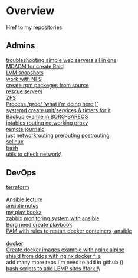 # Overview
Href to my repositories
## Admins
[troubleshooting simple web servers all in one](https://github.com/Kuzminih/Troubleshooting)\
[MDADM for create Raid](https://github.com/Kuzminih/AdminLinuxOtus/tree/master/02-mdadm#%D1%83%D1%81%D1%82%D0%B0%D0%BD%D0%B0%D0%B2%D0%BB%D0%B8%D0%B2%D0%B0%D0%B5%D0%BC-%D0%BF%D0%BE)\
[LVM snapshots](https://github.com/Kuzminih/AdminLinuxOtus/tree/master/03-FS_lvm#%D1%80%D0%B0%D0%B1%D0%BE%D1%82%D0%B0-%D1%81-lvm-%D1%81%D0%BE%D0%B7%D0%B4%D0%B0%D0%BD%D0%B8%D0%B5-snapshot-%D0%B2%D0%BE%D1%81%D1%82%D0%B0%D0%BD%D0%BE%D0%B2%D0%BB%D0%B5%D0%BD%D0%B8%D0%B5-%D1%82%D0%BE%D0%BC%D0%B0-%D1%87%D0%B5%D1%80%D0%B5%D0%B7-%D1%81%D0%BD%D0%B8%D0%BC%D0%BE%D0%BA-%D1%8D%D0%BA%D1%80%D0%B0%D0%BD%D0%B0)\
[work with NFS](https://github.com/Kuzminih/AdminLinuxOtus/tree/master/04-NFS#%D1%83%D1%81%D1%82%D0%B0%D0%BD%D0%BE%D0%B2%D0%BA%D0%B0-%D1%81%D0%B5%D1%80%D0%B2%D0%B5%D1%80%D0%B0-%D0%B8-%D0%BA%D0%BB%D0%B8%D0%B5%D0%BD%D1%82%D0%B0-network-file-system-nfs)\
[create rpm packeges from source](https://github.com/Kuzminih/AdminLinuxOtus/tree/master/05-rpm#%D1%83%D0%BF%D1%80%D0%B0%D0%B2%D0%BB%D0%B5%D0%BD%D0%B8%D0%B5-%D0%BF%D0%B0%D0%BA%D0%B5%D1%82%D0%B0%D0%BC%D0%B8-rpm-%D1%81%D0%BE%D0%B7%D0%B4%D0%B0%D0%BD%D0%B8%D0%B5-%D1%81%D0%B2%D0%BE%D0%B5%D0%B3%D0%BE-%D0%BF%D0%B0%D0%BA%D0%B5%D1%82%D0%B0-%D0%B8%D0%B7-src)\
[rescue servers](https://github.com/Kuzminih/AdminLinuxOtus/tree/master/06-root#%D1%81%D0%B1%D1%80%D0%BE%D1%81-%D0%BF%D0%B0%D1%80%D0%BE%D0%BB%D1%8F-%D0%B8-%D0%B4%D0%BE%D1%81%D1%82%D1%83-%D0%BA-%D1%85%D0%BE%D1%81%D1%82%D1%83-%D0%BF%D0%BE%D0%B4-%D1%83%D0%BF%D1%80%D0%B0%D0%B2%D0%BB%D0%B5%D0%BD%D0%B8%D0%B5-linux)\
[ZFS](https://github.com/Kuzminih/AdminLinuxOtus/tree/master/08-zfs#%D1%82%D1%80%D0%B5%D0%B1%D0%BE%D0%B2%D0%B0%D0%BD%D0%B8%D1%8F-%D0%B4%D0%BB%D1%8F-%D1%83%D1%81%D1%82%D0%B0%D0%BD%D0%BE%D0%B2%D0%BA%D0%B8-zfs)\
[Process /proc/ 'what i'm doing here )'](https://github.com/Kuzminih/AdminLinuxOtus/tree/master/09-procceses#%D0%BF%D1%80%D0%BE%D1%86%D0%B5%D1%81%D1%81%D1%8B)\
[systemd create unit/services & timers for it](https://github.com/Kuzminih/AdminLinuxOtus/tree/master/10-systemd#%D1%80%D0%B0%D0%B1%D0%BE%D1%82%D0%B0-%D1%81-%D0%BC%D0%BE%D0%B4%D1%83%D0%BB%D1%8F%D0%BC%D0%B8-%D0%B2-systemd)\
[Backup examle in BORG-BAREOS](https://github.com/Kuzminih/AdminLinuxOtus/tree/master/backup#%D1%81%D0%BE%D0%B7%D0%B4%D0%B0%D0%BD%D0%B8%D0%B5-%D1%81%D0%B8%D1%81%D1%82%D0%B5%D0%BC%D1%8B)\
[iptables routing networking proxy](https://github.com/Kuzminih/AdminLinuxOtus/tree/master/iptables#%D0%B7%D0%B0%D0%B4%D0%B0%D0%BD%D0%B8%D0%B5)\
[remote journald](https://github.com/Kuzminih/AdminLinuxOtus/blob/master/logs/logs.md#localhost)\
[just networkrouting prerouting postrouting](https://github.com/Kuzminih/AdminLinuxOtus/tree/master/network#1-%D1%82%D0%B5%D0%BE%D1%80%D0%B5%D1%82%D0%B8%D1%87%D0%B5%D1%81%D0%BA%D0%B0%D1%8F-%D1%87%D0%B0%D1%81%D1%82%D1%8C)\
[selinux](https://github.com/Kuzminih/AdminLinuxOtus/tree/master/selinux#%D0%B7%D0%B0%D0%B4%D0%B0%D0%BD%D0%B8%D0%B5-1)\
[bash](https://gist.github.com/Kuzminih/0e8fd2ca94245e754cdae31712d15daf)\
[utils to check network](https://github.com/Kuzminih/vagrant_new/tree/main/net)\

## DevOps
[terraform](https://github.com/Kuzminih/terraform)\
\
[Ansible lecture](https://github.com/Kuzminih/vagrant_new/tree/main/stands-ansible-master)\
[ansible notes](https://github.com/Kuzminih/ansible-v2)\
[my play books](https://github.com/Kuzminih/Ansible_play_books)\
[zabbix monitoring system with ansible](https://github.com/Kuzminih/vagrant_new/tree/main/monitoring)\
[Borg need  create playbook](https://github.com/Kuzminih/vagrant_new/tree/main/backup/otus-linux-2-17)\
[PAM with rules to restart docker conteiners, ansible](https://github.com/Kuzminih/otus-linux-1-9)\
\
[docker](https://github.com/Kuzminih/docker)\
[Create docker images example with nginx alpine](https://github.com/Kuzminih/vagrant_new/tree/main/otus-linux-2-11)\
[shield from ddos with nginx docker file](https://github.com/Kuzminih/vagrant_new/tree/main/otus-linux-3-28)\
add many more reps i'm need to add in github ))
\
[bash scripts to add LEMP sites !!fork!!](https://github.com/Kuzminih/create-lemp-site)\








